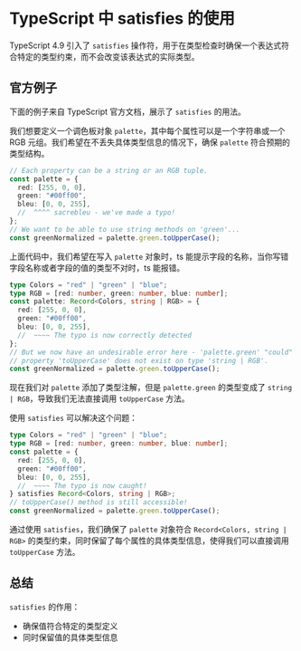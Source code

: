 # TypeScript 中 satisfies 的使用

TypeScript 4.9 引入了 `satisfies` 操作符，用于在类型检查时确保一个表达式符合特定的类型约束，而不会改变该表达式的实际类型。

## 官方例子

下面的例子来自 TypeScript 官方文档，展示了 `satisfies` 的用法。

我们想要定义一个调色板对象 `palette`，其中每个属性可以是一个字符串或一个 RGB 元组。我们希望在不丢失具体类型信息的情况下，确保 `palette` 符合预期的类型结构。

```typescript
// Each property can be a string or an RGB tuple.
const palette = {
  red: [255, 0, 0],
  green: "#00ff00",
  bleu: [0, 0, 255],
  //  ^^^^ sacrebleu - we've made a typo!
};
// We want to be able to use string methods on 'green'...
const greenNormalized = palette.green.toUpperCase();
```

上面代码中，我们希望在写入 `palette` 对象时，ts 能提示字段的名称，当你写错字段名称或者字段的值的类型不对时，ts 能报错。

```typescript
type Colors = "red" | "green" | "blue";
type RGB = [red: number, green: number, blue: number];
const palette: Record<Colors, string | RGB> = {
  red: [255, 0, 0],
  green: "#00ff00",
  bleu: [0, 0, 255],
  //  ~~~~ The typo is now correctly detected
};
// But we now have an undesirable error here - 'palette.green' "could" be of type RGB and
// property 'toUpperCase' does not exist on type 'string | RGB'.
const greenNormalized = palette.green.toUpperCase();
```

现在我们对 `palette` 添加了类型注解，但是 `palette.green` 的类型变成了 `string | RGB`，导致我们无法直接调用 `toUpperCase` 方法。

使用 `satisfies` 可以解决这个问题：

```typescript
type Colors = "red" | "green" | "blue";
type RGB = [red: number, green: number, blue: number];
const palette = {
  red: [255, 0, 0],
  green: "#00ff00",
  bleu: [0, 0, 255],
  //  ~~~~ The typo is now caught!
} satisfies Record<Colors, string | RGB>;
// toUpperCase() method is still accessible!
const greenNormalized = palette.green.toUpperCase();
```

通过使用 `satisfies`，我们确保了 `palette` 对象符合 `Record<Colors, string | RGB>` 的类型约束，同时保留了每个属性的具体类型信息，使得我们可以直接调用 `toUpperCase` 方法。

## 总结

`satisfies` 的作用：

- 确保值符合特定的类型定义
- 同时保留值的具体类型信息
